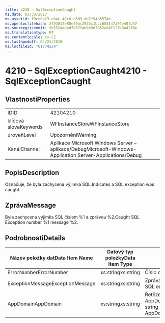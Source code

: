 ```yaml
---
title: 4210 – SqlExceptionCaught
ms.date: 03/30/2017
ms.assetid: f0ce8af3-eb4c-48c8-b3d9-dd2f94b5574b
ms.openlocfilehash: 2493014e80e79ac2935c1bcc685147a74e48fb47
ms.sourcegitcommit: 9b552addadfb57fab0b9e7852ed4f1f1b8a42f8e
ms.translationtype: MT
ms.contentlocale: cs-CZ
ms.lasthandoff: 04/23/2019
ms.locfileid: "61774254"
---
```

# <a name="4210---sqlexceptioncaught"></a><span data-ttu-id="6538a-102">4210 – SqlExceptionCaught</span><span class="sxs-lookup"><span data-stu-id="6538a-102">4210 - SqlExceptionCaught</span></span>
## <a name="properties"></a><span data-ttu-id="6538a-103">Vlastnosti</span><span class="sxs-lookup"><span data-stu-id="6538a-103">Properties</span></span>  
  
|||  
|-|-|  
|<span data-ttu-id="6538a-104">ID</span><span class="sxs-lookup"><span data-stu-id="6538a-104">ID</span></span>|<span data-ttu-id="6538a-105">4210</span><span class="sxs-lookup"><span data-stu-id="6538a-105">4210</span></span>|  
|<span data-ttu-id="6538a-106">klíčová slova</span><span class="sxs-lookup"><span data-stu-id="6538a-106">Keywords</span></span>|<span data-ttu-id="6538a-107">WFInstanceStore</span><span class="sxs-lookup"><span data-stu-id="6538a-107">WFInstanceStore</span></span>|  
|<span data-ttu-id="6538a-108">úroveň</span><span class="sxs-lookup"><span data-stu-id="6538a-108">Level</span></span>|<span data-ttu-id="6538a-109">Upozornění</span><span class="sxs-lookup"><span data-stu-id="6538a-109">Warning</span></span>|  
|<span data-ttu-id="6538a-110">Kanál</span><span class="sxs-lookup"><span data-stu-id="6538a-110">Channel</span></span>|<span data-ttu-id="6538a-111">Aplikace Microsoft Windows Server – aplikace/Debug</span><span class="sxs-lookup"><span data-stu-id="6538a-111">Microsoft-Windows-Application Server-Applications/Debug</span></span>|  
  
## <a name="description"></a><span data-ttu-id="6538a-112">Popis</span><span class="sxs-lookup"><span data-stu-id="6538a-112">Description</span></span>  
 <span data-ttu-id="6538a-113">Označuje, že byla zachycena výjimka SQL.</span><span class="sxs-lookup"><span data-stu-id="6538a-113">Indicates a SQL exception was caught.</span></span>  
  
## <a name="message"></a><span data-ttu-id="6538a-114">Zpráva</span><span class="sxs-lookup"><span data-stu-id="6538a-114">Message</span></span>  
 <span data-ttu-id="6538a-115">Byla zachycena výjimka SQL číslem %1 a zprávou %2.</span><span class="sxs-lookup"><span data-stu-id="6538a-115">Caught SQL Exception number %1 message %2.</span></span>  
  
## <a name="details"></a><span data-ttu-id="6538a-116">Podrobnosti</span><span class="sxs-lookup"><span data-stu-id="6538a-116">Details</span></span>  
  
|<span data-ttu-id="6538a-117">Název položky dat</span><span class="sxs-lookup"><span data-stu-id="6538a-117">Data Item Name</span></span>|<span data-ttu-id="6538a-118">Datový typ položky</span><span class="sxs-lookup"><span data-stu-id="6538a-118">Data Item Type</span></span>|<span data-ttu-id="6538a-119">Popis</span><span class="sxs-lookup"><span data-stu-id="6538a-119">Description</span></span>|  
|--------------------|--------------------|-----------------|  
|<span data-ttu-id="6538a-120">ErrorNumber</span><span class="sxs-lookup"><span data-stu-id="6538a-120">ErrorNumber</span></span>|<span data-ttu-id="6538a-121">xs:string</span><span class="sxs-lookup"><span data-stu-id="6538a-121">xs:string</span></span>|<span data-ttu-id="6538a-122">Číslo chyby SQL.</span><span class="sxs-lookup"><span data-stu-id="6538a-122">The SQL error number.</span></span>|  
|<span data-ttu-id="6538a-123">ExceptionMessage</span><span class="sxs-lookup"><span data-stu-id="6538a-123">ExceptionMessage</span></span>|<span data-ttu-id="6538a-124">xs:string</span><span class="sxs-lookup"><span data-stu-id="6538a-124">xs:string</span></span>|<span data-ttu-id="6538a-125">Zpráva z výjimky SQL.</span><span class="sxs-lookup"><span data-stu-id="6538a-125">The message from the SQL exception.</span></span>|  
|<span data-ttu-id="6538a-126">AppDomain</span><span class="sxs-lookup"><span data-stu-id="6538a-126">AppDomain</span></span>|<span data-ttu-id="6538a-127">xs:string</span><span class="sxs-lookup"><span data-stu-id="6538a-127">xs:string</span></span>|<span data-ttu-id="6538a-128">Řetězec vrácený funkcí AppDomain.CurrentDomain.FriendlyName.</span><span class="sxs-lookup"><span data-stu-id="6538a-128">The string returned by AppDomain.CurrentDomain.FriendlyName.</span></span>|
